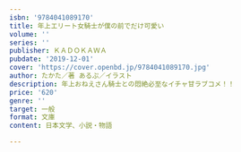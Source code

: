```yaml
---
isbn: '9784041089170'
title: 年上エリート女騎士が僕の前でだけ可愛い
volume: ''
series: ''
publisher: ＫＡＤＯＫＡＷＡ
pubdate: '2019-12-01'
cover: 'https://cover.openbd.jp/9784041089170.jpg'
author: たかた／著 あるぷ／イラスト
description: 年上おねえさん騎士との悶絶必至なイチャ甘ラブコメ！！
price: '620'
genre: ''
target: 一般
format: 文庫
content: 日本文学、小説・物語

---
```

